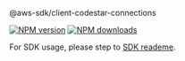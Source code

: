 @aws-sdk/client-codestar-connections

[![NPM version](https://img.shields.io/npm/v/@aws-sdk/client-codestar-connections/preview.svg)](https://www.npmjs.com/package/@aws-sdk/client-codestar-connections)
[![NPM downloads](https://img.shields.io/npm/dm/@aws-sdk/client-codestar-connections.svg)](https://www.npmjs.com/package/@aws-sdk/client-codestar-connections)

For SDK usage, please step to [SDK reademe](https://github.com/aws/aws-sdk-js-v3).
